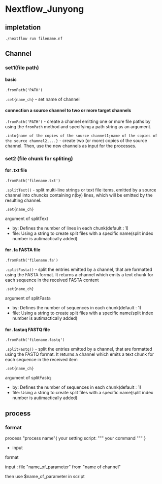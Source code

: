 # Nextflow_Junyong

## impletation

```
./nextflow run filename.nf
```

## Channel

### set1(file path)

#### basic
`.fromPath('PATH')`

`.set{name_ch}` - set name of channel

#### connection a source channel to two or more target channels
`.fromPath('PATH')` - create a channel emitting one or more file paths by using the `fromPath` method and specifying a path string as an argument.

`.into{name of the copies of the source channel1;name of the copies of the source channel2,...}` - create two (or more) copies of the source channel. Then, use the new channels as input for the processes.

### set2 (file chunk for spliting)

#### for .txt file

`.fromPath('filename.txt')`

`.splitText()` - split multi-line strings or text file items, emitted by a source channel into chuncks containing n(by) lines, which will be emitted by the resulting channel.

`.set{name_ch}`

argument of splitText

- by: Defines the number of lines in each chunk(default : 1)
- file: Using a string to create split files with a specific name(split index number is autimactically added)

#### for .fa FASTA file

`.fromPath('filename.fa')`

`.splitFasta()` - split the entries emitted by a channel, that are formatted using the FASTA format. It returns a channel which emits a text chunk for each sequence in the received FASTA content

`.set{name_ch}`

argument of splitFasta

- by: Defines the number of sequences in each chunk(default : 1)
- file: Using a string to create split files with a specific name(split index number is autimactically added)

#### for .fastaq FASTQ file

`.fromPath('filename.fastq')`

`.splitFastq()` - split the entries emitted by a channel, that are formatted using the FASTQ format. It returns a channel which emits a text chunk for each sequence in the received item

`.set{name_ch}`

argument of splitFastq

- by: Defines the number of sequences in each chunk(default : 1)
- file: Using a string to create split files with a specific name(split index number is autimactically added)

## process
### format

process "process name"{
  your setting
  script:
  """
  your command
  """
}

- input

format

input : file "name_of_parameter" from "name of channel"

then use $name_of_parameter in script
